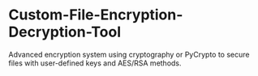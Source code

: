 # Custom-File-Encryption-Decryption-Tool
Advanced encryption system using cryptography or PyCrypto to secure files with  user-defined keys and AES/RSA methods. 
